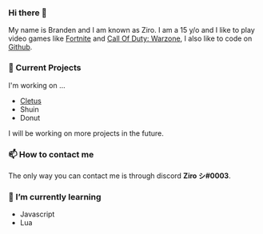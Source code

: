 ### Hi there 👋

<!--
**ZiroSZN/ZiroSZN** is a ✨ _special_ ✨ repository because its `README.md` (this file) appears on your GitHub profile.

Here are some ideas to get you started: -->

My name is Branden and I am known as Ziro. I am a 15 y/o and I like to play video games like [Fortnite](https://www.epicgames.com/fortnite/en-US/home) and [Call Of Duty: Warzone](https://www.callofduty.com/warzone), I also like to code on [Github](github.com).

 
### 🔭 Current Projects
I'm working on ...

- [Cletus](https://github.com/CletusDiscordDevs/Cletus)
- Shuin
- Donut

I will be working on more projects in the future.

### 📫 How to contact me 
The only way you can contact me is through discord **Ziro シ#0003**.


### 🌱 I’m currently learning 

- Javascript
- Lua
